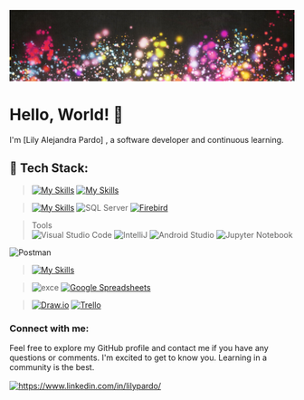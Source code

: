 ![Banner](https://github.com/Lilypar59/Lilypar59/blob/main/R.jpg)

# Hello, World! 👋

I'm [Lily Alejandra Pardo] , a software developer  and continuous learning.


## 🔧 Tech Stack:



> [![My Skills](https://skillicons.dev/icons?i=cs,py,java,js,html,css,bootstrap,angular,react)](https://skillicons.dev)
>  [![My Skills](https://skillicons.dev/icons?i=arduino)](https://skillicons.dev)

> [![My Skills](https://skillicons.dev/icons?i=mysql,postgres)](https://skillicons.dev) <img src="https://github.com/marwin1991/profile-technology-icons/assets/19180175/3b371807-db7c-45b4-8720-c0cfc901680a" alt="SQL Server" width="50" height="50">
<a href="https://firebirdsql.org/"><img src="https://firebirdsql.org/file/about/firebird-logo-42.png" alt="Firebird" width="50" height="50"></a>




> Tools  
> <img src="https://user-images.githubusercontent.com/25181517/192108891-d86b6220-e232-423a-bf5f-90903e6887c3.png" alt="Visual Studio Code" title="Visual Studio Code" width="50" height="50"> <img src="https://user-images.githubusercontent.com/25181517/192108890-200809d1-439c-4e23-90d3-b090cf9a4eea.png" alt="IntelliJ" title="IntelliJ" width="50" height="50"> <img src="https://user-images.githubusercontent.com/25181517/192108895-20dc3343-43e3-4a54-a90e-13a4abbc57b9.png" alt="Android Studio" title="Android Studio" width="50" height="50"> <img src="https://user-images.githubusercontent.com/25181517/183914128-3fc88b4a-4ac1-40e6-9443-9a30182379b7.png" alt="Jupyter Notebook" title="Jupyter Notebook" width="50" height="50">
<img src="https://clipground.com/images/postman-logo-6.jpg" alt="Postman" title="Postman" width="50" height="50">



> [![My Skills](https://skillicons.dev/icons?i=ai,ps,xd)](https://skillicons.dev) 

> ![exce](https://img.shields.io/badge/Microsoft_Excel-217346?style=for-the-badge&logo=microsoft-excel&logoColor=white) [![Google Spreadsheets](https://img.shields.io/badge/Google%20Spreadsheets-0F9D58?style=for-the-badge&logo=google-sheets&logoColor=white)](https://docs.google.com/spreadsheets) 

> [![Draw.io](https://img.shields.io/badge/Draw.io-F00000?style=for-the-badge&logo=dart&logoColor=white)](https://app.diagrams.net/) [![Trello](https://img.shields.io/badge/Trello-0079BF?style=for-the-badge&logo=trello&logoColor=white)](https://trello.com/)

<h3 align="left">Connect with me:</h3>
Feel free to explore my GitHub profile and contact me if you have any questions or comments. I'm excited to get to know you.
Learning in a community is the best.
<p align="left">
<a href="https://www.linkedin.com/in/lilypardo/" target="blank"><img align="center" src="https://raw.githubusercontent.com/rahuldkjain/github-profile-readme-generator/master/src/images/icons/Social/linked-in-alt.svg" alt="https://www.linkedin.com/in/lilypardo/" height="30" width="40" /></a>
</p>
